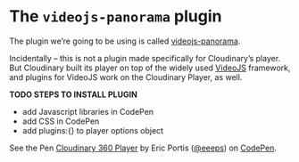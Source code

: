 # The `videojs-panorama` plugin

The plugin we’re going to be using is called [videojs-panorama](https://github.com/yanwsh/videojs-panorama).

Incidentally – this is not a plugin made specifically for Cloudinary’s player. But Cloudinary built its player on top of the widely used [VideoJS](http://videojs.com) framework, and plugins for VideoJS work on the Cloudinary Player, as well.

**TODO STEPS TO INSTALL PLUGIN**

- add Javascript libraries in CodePen
- add CSS in CodePen
- add plugins:{} to player options object

<p data-height="565" data-theme-id="0" data-slug-hash="MQpOpx" data-default-tab="result" data-user="eeeps" data-embed-version="2" data-pen-title="Cloudinary 360 Player" data-editable="true" class="codepen">See the Pen <a href="https://codepen.io/eeeps/pen/MQpOpx/">Cloudinary 360 Player</a> by Eric Portis (<a href="https://codepen.io/eeeps">@eeeps</a>) on <a href="https://codepen.io">CodePen</a>.</p>
<script async src="https://production-assets.codepen.io/assets/embed/ei.js"></script>

